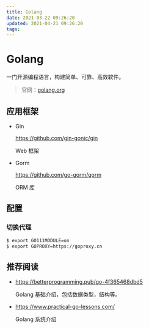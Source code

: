```yaml
---
title: Golang
date: 2021-03-22 09:26:20
updated: 2021-04-21 09:26:20
tags:
---
```


# Golang

一门开源编程语言，构建简单、可靠、高效软件。

> 官网：[golang.org](https://golang.org/)

## 应用框架

- Gin

  https://github.com/gin-gonic/gin

  Web 框架

- Gorm

  https://github.com/go-gorm/gorm

  ORM 库

## 配置

### 切换代理

```bash
$ export GO111MODULE=on
$ export GOPROXY=https://goproxy.cn
```

## 推荐阅读

- https://betterprogramming.pub/go-4f365468dbd5

  Golang 基础介绍，包括数据类型，结构等。

- https://www.practical-go-lessons.com/

  Golang 系统介绍